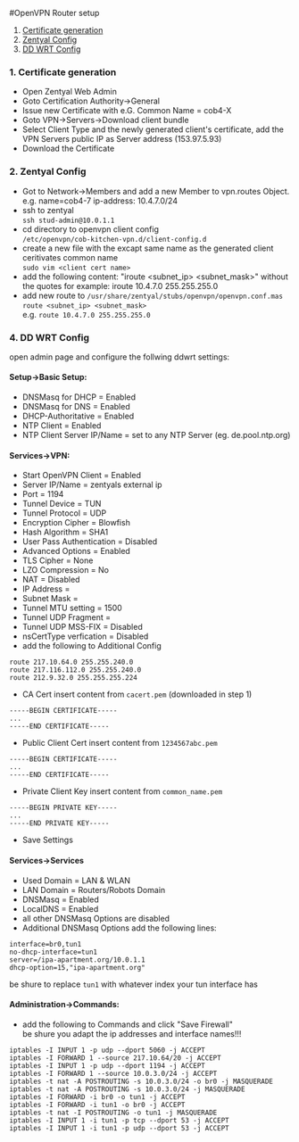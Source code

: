 #OpenVPN Router setup

1. <a href="#Certificate">Certificate generation</a>
2. <a href="#Zentyal">Zentyal Config</a>
2. <a href="#DDWRT">DD WRT Config</a>

### 1. Certificate generation <a id="Certificate"/> 
- Open Zentyal Web Admin
- Goto Certification Authority->General
- Issue new Certificate with e.G. Common Name = cob4-X
- Goto VPN->Servers->Download client bundle
- Select Client Type and the newly generated client's certificate,
  add the VPN Servers public IP as Server address (153.97.5.93)
- Download the Certificate

### 2. Zentyal Config <a id="Zentyal"/>
- Got to Network->Members and add a new Member to vpn.routes Object.<br>
  e.g. name=cob4-7 ip-address: 10.4.7.0/24
- ssh to zentyal<br>
  `ssh stud-admin@10.0.1.1`
- cd directory to openvpn client config<br>
  `/etc/openvpn/cob-kitchen-vpn.d/client-config.d`
- create a new file with the excapt same name as the
  generated client ceritivates common name<br>
  `sudo vim <client cert name>`
- add the following content:
  "iroute <subnet_ip> <subnet_mask>"  without the quotes
  for example: iroute 10.4.7.0 255.255.255.0
- add new route to `/usr/share/zentyal/stubs/openvpn/openvpn.conf.mas`<br>
  `route <subnet_ip> <subnet_mask>`<br>
  e.g. `route 10.4.7.0 255.255.255.0`

### 4. DD WRT Config <a id="DDWRT"/>
open admin page and configure the follwing ddwrt settings:

#### Setup->Basic Setup:
- DNSMasq for DHCP = Enabled
- DNSMasq for DNS = Enabled
- DHCP-Authoritative = Enabled
- NTP Client = Enabled 
- NTP Client Server IP/Name = set to any NTP Server (eg. de.pool.ntp.org)

#### Services->VPN:
- Start OpenVPN Client = Enabled
- Server IP/Name = zentyals external ip
- Port = 1194
- Tunnel Device = TUN
- Tunnel Protocol = UDP
- Encryption Cipher = Blowfish
- Hash Algorithm = SHA1
- User Pass Authentication = Disabled
- Advanced Options = Enabled
- TLS Cipher = None
- LZO Compression = No
- NAT = Disabled
- IP Address = 
- Subnet Mask =
- Tunnel MTU setting = 1500
- Tunnel UDP Fragment =
- Tunnel UDP MSS-FIX = Disabled
- nsCertType verfication = Disabled
- add the following to Additional Config<br>
```
route 217.10.64.0 255.255.240.0
route 217.116.112.0 255.255.240.0
route 212.9.32.0 255.255.255.224
```
- CA Cert insert content from `cacert.pem` (downloaded in step 1)
```
-----BEGIN CERTIFICATE-----
...
-----END CERTIFICATE-----
```
- Public Client Cert insert content from `1234567abc.pem`
```
-----BEGIN CERTIFICATE-----
...
-----END CERTIFICATE-----
```
- Private Client Key insert content from `common_name.pem`
```
-----BEGIN PRIVATE KEY-----
...
-----END PRIVATE KEY-----
```
- Save Settings

#### Services->Services
- Used Domain = LAN & WLAN
- LAN Domain = Routers/Robots Domain
- DNSMasq = Enabled
- LocalDNS = Enabled
- all other DNSMasq Options are disabled
- Additional DNSMasq Options add the following lines:<br>
```
interface=br0,tun1
no-dhcp-interface=tun1
server=/ipa-apartment.org/10.0.1.1
dhcp-option=15,"ipa-apartment.org"
```
be shure to replace `tun1` with whatever index your tun interface has

#### Administration->Commands:
- add the following to Commands and click "Save Firewall"<br>
  be shure you adapt the ip addresses and interface names!!!
```
iptables -I INPUT 1 -p udp --dport 5060 -j ACCEPT
iptables -I FORWARD 1 --source 217.10.64/20 -j ACCEPT
iptables -I INPUT 1 -p udp --dport 1194 -j ACCEPT
iptables -I FORWARD 1 --source 10.0.3.0/24 -j ACCEPT
iptables -t nat -A POSTROUTING -s 10.0.3.0/24 -o br0 -j MASQUERADE
iptables -t nat -A POSTROUTING -s 10.0.3.0/24 -j MASQUERADE
iptables -I FORWARD -i br0 -o tun1 -j ACCEPT
iptables -I FORWARD -i tun1 -o br0 -j ACCEPT
iptables -t nat -I POSTROUTING -o tun1 -j MASQUERADE
iptables -I INPUT 1 -i tun1 -p tcp --dport 53 -j ACCEPT
iptables -I INPUT 1 -i tun1 -p udp --dport 53 -j ACCEPT
```
